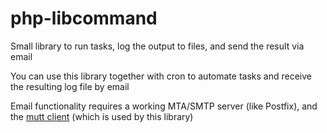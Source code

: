 # php-libcommand
Small library to run tasks, log the output to files, and send the result via email

You can use this library together with cron to automate tasks and receive the resulting log file by email

Email functionality requires a working MTA/SMTP server (like Postfix), and the <a href="http://www.mutt.org/">mutt client</a> (which is used by this library)
